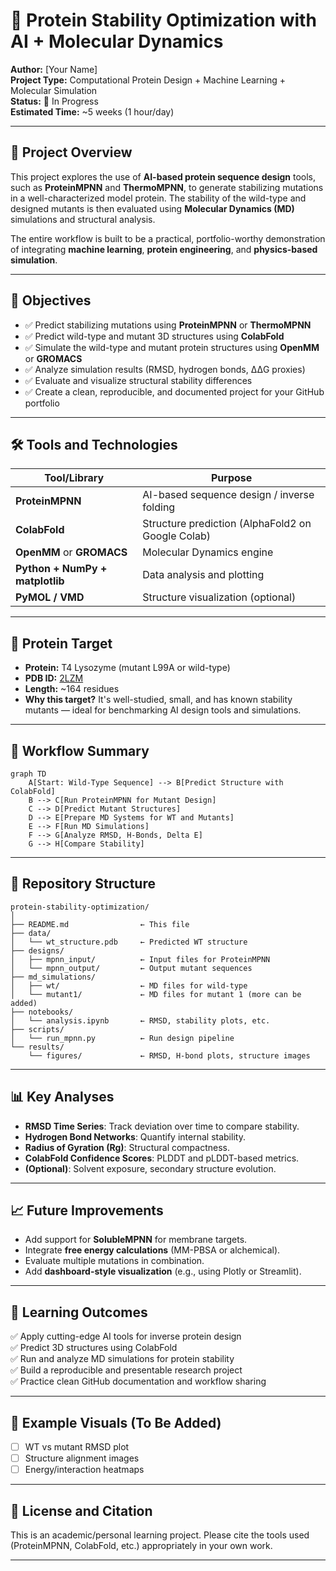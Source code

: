 # 🧬 Protein Stability Optimization with AI + Molecular Dynamics

**Author:** [Your Name]  
**Project Type:** Computational Protein Design + Machine Learning + Molecular Simulation  
**Status:** 🚧 In Progress  
**Estimated Time:** ~5 weeks (1 hour/day)

---

## 📍 Project Overview

This project explores the use of **AI-based protein sequence design** tools, such as **ProteinMPNN** and **ThermoMPNN**, to generate stabilizing mutations in a well-characterized model protein. The stability of the wild-type and designed mutants is then evaluated using **Molecular Dynamics (MD)** simulations and structural analysis.

The entire workflow is built to be a practical, portfolio-worthy demonstration of integrating **machine learning**, **protein engineering**, and **physics-based simulation**.

---

## 🎯 Objectives

- ✅ Predict stabilizing mutations using **ProteinMPNN** or **ThermoMPNN**
- ✅ Predict wild-type and mutant 3D structures using **ColabFold**
- ✅ Simulate the wild-type and mutant protein structures using **OpenMM** or **GROMACS**
- ✅ Analyze simulation results (RMSD, hydrogen bonds, ΔΔG proxies)
- ✅ Evaluate and visualize structural stability differences
- ✅ Create a clean, reproducible, and documented project for your GitHub portfolio

---

## 🛠️ Tools and Technologies

| Tool/Library             | Purpose                                        |
|--------------------------|------------------------------------------------|
| **ProteinMPNN**          | AI-based sequence design / inverse folding     |
| **ColabFold**            | Structure prediction (AlphaFold2 on Google Colab) |
| **OpenMM** or **GROMACS**| Molecular Dynamics engine                      |
| **Python + NumPy + matplotlib** | Data analysis and plotting          |
| **PyMOL / VMD**          | Structure visualization (optional)            |

---

## 🧪 Protein Target

- **Protein:** T4 Lysozyme (mutant L99A or wild-type)
- **PDB ID:** [2LZM](https://www.rcsb.org/structure/2LZM)
- **Length:** ~164 residues
- **Why this target?** It's well-studied, small, and has known stability mutants — ideal for benchmarking AI design tools and simulations.

---

## 🧭 Workflow Summary

```mermaid
graph TD
    A[Start: Wild-Type Sequence] --> B[Predict Structure with ColabFold]
    B --> C[Run ProteinMPNN for Mutant Design]
    C --> D[Predict Mutant Structures]
    D --> E[Prepare MD Systems for WT and Mutants]
    E --> F[Run MD Simulations]
    F --> G[Analyze RMSD, H-Bonds, Delta E]
    G --> H[Compare Stability]
```

---

## 📁 Repository Structure

```
protein-stability-optimization/
│
├── README.md                ← This file
├── data/
│   └── wt_structure.pdb     ← Predicted WT structure
├── designs/
│   ├── mpnn_input/          ← Input files for ProteinMPNN
│   └── mpnn_output/         ← Output mutant sequences
├── md_simulations/
│   ├── wt/                  ← MD files for wild-type
│   └── mutant1/             ← MD files for mutant 1 (more can be added)
├── notebooks/
│   └── analysis.ipynb       ← RMSD, stability plots, etc.
├── scripts/
│   └── run_mpnn.py          ← Run design pipeline
└── results/
    └── figures/             ← RMSD, H-bond plots, structure images
```

---

## 📊 Key Analyses

- **RMSD Time Series**: Track deviation over time to compare stability.
- **Hydrogen Bond Networks**: Quantify internal stability.
- **Radius of Gyration (Rg)**: Structural compactness.
- **ColabFold Confidence Scores**: PLDDT and pLDDT-based metrics.
- **(Optional)**: Solvent exposure, secondary structure evolution.

---

## 📈 Future Improvements

- Add support for **SolubleMPNN** for membrane targets.
- Integrate **free energy calculations** (MM-PBSA or alchemical).
- Evaluate multiple mutations in combination.
- Add **dashboard-style visualization** (e.g., using Plotly or Streamlit).

---

## 🧠 Learning Outcomes

✅ Apply cutting-edge AI tools for inverse protein design  
✅ Predict 3D structures using ColabFold  
✅ Run and analyze MD simulations for protein stability  
✅ Build a reproducible and presentable research project  
✅ Practice clean GitHub documentation and workflow sharing

---

## 👀 Example Visuals (To Be Added)

- [ ] WT vs mutant RMSD plot  
- [ ] Structure alignment images  
- [ ] Energy/interaction heatmaps  

---

## 📌 License and Citation

This is an academic/personal learning project. Please cite the tools used (ProteinMPNN, ColabFold, etc.) appropriately in your own work.

---